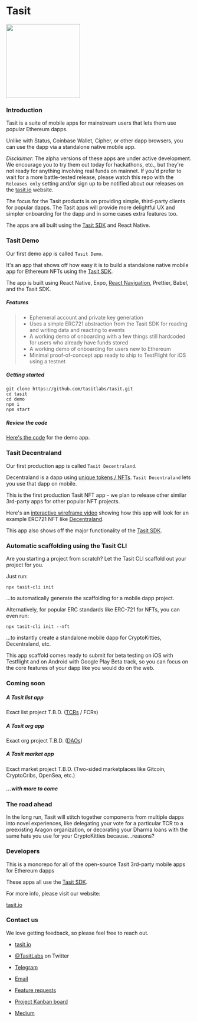 # Tasit

<div align="left">
  <img src="/images/TasitLogoGrayscale.png" width="200" />
</div>

### Introduction

Tasit is a suite of mobile apps for mainstream users that lets them use popular Ethereum dapps.

Unlike with Status, Coinbase Wallet, Cipher, or other dapp browsers, you can use the dapp via a standalone native mobile app.

_Disclaimer:_ The alpha versions of these apps are under active development. We encourage you to try them out today for hackathons, etc., but they're not ready for anything involving real funds on mainnet. If you'd prefer to wait for a more battle-tested release, please watch this repo with the `Releases only` setting and/or sign up to be notified about our releases on the [tasit.io](https://tasit.io) website.

The focus for the Tasit products is on providing simple, third-party clients for popular dapps. The Tasit apps will provide more delightful UX and simpler onboarding for the dapp and in some cases extra features too.

The apps are all built using the [Tasit SDK](https://github.com/tasitlabs/tasitsdk) and React Native.

### Tasit Demo

Our first demo app is called `Tasit Demo`.

It's an app that shows off how easy it is to build a standalone native mobile app for Ethereum NFTs using the [Tasit SDK](https://github.com/tasitlabs/TasitSDK).

The app is built using React Native, Expo, [React Navigation](https://reactnavigation.org/), Prettier, Babel, and the Tasit SDK.

##### Features

> - Ephemeral account and private key generation
> - Uses a simple ERC721 abstraction from the Tasit SDK for reading and writing data and reacting to events
> - A working demo of onboarding with a few things still hardcoded for users who already have funds stored
> - A working demo of onboarding for users new to Ethereum
> - Minimal proof-of-concept app ready to ship to TestFlight for iOS using a testnet

##### Getting started

```
git clone https://github.com/tasitlabs/tasit.git
cd tasit
cd demo
npm i
npm start
```

##### Review the code

[Here's the code](./demo) for the demo app.

### Tasit Decentraland

Our first production app is called `Tasit Decentraland`.

Decentraland is a dapp using [unique tokens / NFTs](http://erc721.org/). `Tasit Decentraland` lets you use that dapp on mobile.

This is the first production Tasit NFT app - we plan to release other similar 3rd-party apps for other popular NFT projects.

Here's an [interactive wireframe video](https://youtu.be/iJQtDPQrRsE) showing how this app will look for an example ERC721 NFT like [Decentraland](https://decentraland.org/).

This app also shows off the major functionality of the [Tasit SDK](https://github.com/tasitlabs/TasitSDK).

### Automatic scaffolding using the Tasit CLI

Are you starting a project from scratch? Let the Tasit CLI scaffold out your project for you.

Just run:

```
npx tasit-cli init
```

...to automatically generate the scaffolding for a mobile dapp project.

Alternatively, for popular ERC standards like ERC-721 for NFTs, you can even run:

```
npx tasit-cli init --nft
```

...to instantly create a standalone mobile dapp for CryptoKitties, Decentraland, etc.

This app scaffold comes ready to submit for beta testing on iOS with Testflight and on Android with Google Play Beta track, so you can focus on the core features of your dapp like you would do on the web.

### Coming soon

##### A Tasit list app

Exact list project T.B.D.
([TCRs](https://medium.com/@simondlr/city-walls-bo-taoshi-exploring-the-power-of-token-curated-registries-588f208c17d5) / FCRs)

##### A Tasit org app

Exact org project T.B.D.
([DAOs](https://blog.aragon.org/bringing-daos-back-aragon-monthly-92756cb65639/))

##### A Tasit market app

Exact market project T.B.D.
(Two-sided marketplaces like Gitcoin, CryptoCribs, OpenSea, etc.)

##### ...with more to come

### The road ahead

In the long run, Tasit will stitch together components from multiple dapps into novel experiences, like delegating your vote for a particular TCR to a preexisting Aragon organization, or decorating your Dharma loans with the same hats you use for your CryptoKitties because...reasons?

### Developers

This is a monorepo for all of the open-source Tasit 3rd-party mobile apps for Ethereum dapps

These apps all use the [Tasit SDK](https://github.com/tasitlabs/TasitSDK).

For more info, please visit our website:

[tasit.io](https://tasit.io/)

### Contact us

We love getting feedback, so please feel free to reach out.

- [tasit.io](https://tasit.io/)

- [@TasitLabs](https://twitter.com/tasitlabs) on Twitter

- [Telegram](https://t.me/tasitlabs)

- [Email](mailto:founders@tasit.io)

- [Feature requests](https://tasit.canny.io/feature-requests)

- [Project Kanban board](https://github.com/orgs/tasitlabs/projects/1)

- [Medium](https://medium.com/tasit)
